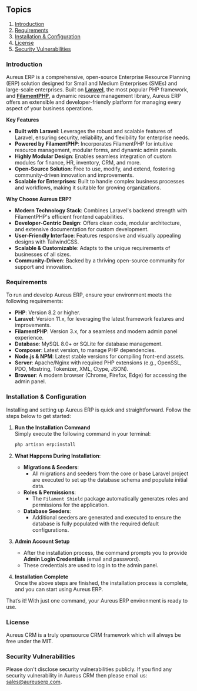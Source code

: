 ## Topics

1. [Introduction](#introduction)
2. [Requirements](#requirements)
3. [Installation & Configuration](#installation-and-configuration)
4. [License](#license)
5. [Security Vulnerabilities](#security-vulnerabilities)

### Introduction

Aureus ERP is a comprehensive, open-source Enterprise Resource Planning (ERP) solution designed for Small and Medium Enterprises (SMEs) and large-scale enterprises. Built on **[Laravel](https://laravel.com)**, the most popular PHP framework, and **[FilamentPHP](https://filamentphp.com)**, a dynamic resource management library, Aureus ERP offers an extensible and developer-friendly platform for managing every aspect of your business operations.

**Key Features**

-   **Built with Laravel**: Leverages the robust and scalable features of Laravel, ensuring security, reliability, and flexibility for enterprise needs.
-   **Powered by FilamentPHP**: Incorporates FilamentPHP for intuitive resource management, modular forms, and dynamic admin panels.
-   **Highly Modular Design**: Enables seamless integration of custom modules for finance, HR, inventory, CRM, and more.
-   **Open-Source Solution**: Free to use, modify, and extend, fostering community-driven innovation and improvements.
-   **Scalable for Enterprises**: Built to handle complex business processes and workflows, making it suitable for growing organizations.

**Why Choose Aureus ERP?**

-   **Modern Technology Stack**: Combines Laravel's backend strength with FilamentPHP's efficient frontend capabilities.
-   **Developer-Centric Design**: Offers clean code, modular architecture, and extensive documentation for custom development.
-   **User-Friendly Interface**: Features responsive and visually appealing designs with TailwindCSS.
-   **Scalable & Customizable**: Adapts to the unique requirements of businesses of all sizes.
-   **Community-Driven**: Backed by a thriving open-source community for support and innovation.

### Requirements

To run and develop Aureus ERP, ensure your environment meets the following requirements:

-   **PHP**: Version 8.2 or higher.
-   **Laravel**: Version 11.x, for leveraging the latest framework features and improvements.
-   **FilamentPHP**: Version 3.x, for a seamless and modern admin panel experience.
-   **Database**: MySQL 8.0+ or SQLite for database management.
-   **Composer**: Latest version, to manage PHP dependencies.
-   **Node.js & NPM**: Latest stable versions for compiling front-end assets.
-   **Server**: Apache/Nginx with required PHP extensions (e.g., OpenSSL, PDO, Mbstring, Tokenizer, XML, Ctype, JSON).
-   **Browser**: A modern browser (Chrome, Firefox, Edge) for accessing the admin panel.

### Installation & Configuration

Installing and setting up Aureus ERP is quick and straightforward. Follow the steps below to get started:

1. **Run the Installation Command**  
   Simply execute the following command in your terminal:

    ```bash
    php artisan erp:install
    ```

2. **What Happens During Installation**:

    - **Migrations & Seeders**:
        - All migrations and seeders from the core or base Laravel project are executed to set up the database schema and populate initial data.
    - **Roles & Permissions**:
        - The `Filament Shield` package automatically generates roles and permissions for the application.
    - **Database Seeders**:
        - Additional seeders are generated and executed to ensure the database is fully populated with the required default configurations.

3. **Admin Account Setup**

    - After the installation process, the command prompts you to provide **Admin Login Credentials** (email and password).
    - These credentials are used to log in to the admin panel.

4. **Installation Complete**  
   Once the above steps are finished, the installation process is complete, and you can start using Aureus ERP.

That’s it! With just one command, your Aureus ERP environment is ready to use.

### License

Aureus CRM is a truly opensource CRM framework which will always be free under the MIT.

### Security Vulnerabilities

Please don't disclose security vulnerabilities publicly. If you find any security vulnerability in Aureus CRM then please email us: sales@aureuserp.com.
